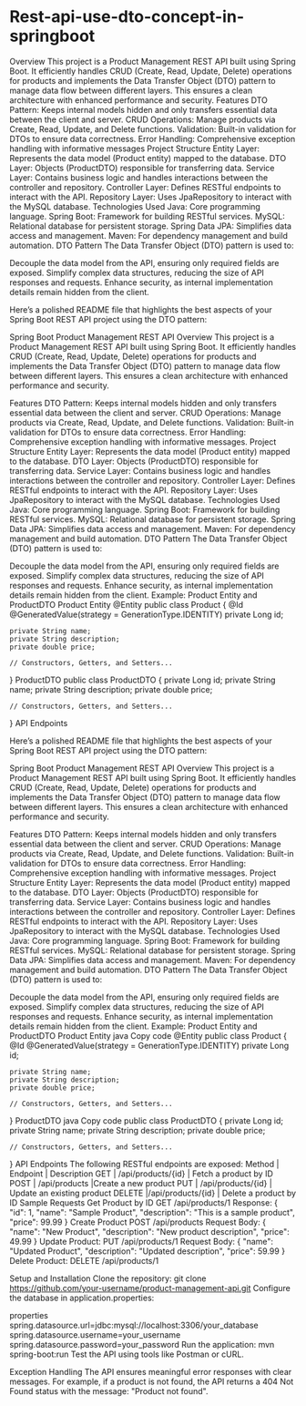 # Rest-api-use-dto-concept-in-springboot
Overview
This project is a Product Management REST API built using Spring Boot. It efficiently handles CRUD (Create, Read, Update, Delete) operations for products and implements the Data Transfer Object (DTO) pattern to manage data flow between different layers. This ensures a clean architecture with enhanced performance and security.
Features
DTO Pattern: Keeps internal models hidden and only transfers essential data between the client and server.
CRUD Operations: Manage products via Create, Read, Update, and Delete functions.
Validation: Built-in validation for DTOs to ensure data correctness.
Error Handling: Comprehensive exception handling with informative messages
Project Structure
Entity Layer: Represents the data model (Product entity) mapped to the database.
DTO Layer: Objects (ProductDTO) responsible for transferring data.
Service Layer: Contains business logic and handles interactions between the controller and repository.
Controller Layer: Defines RESTful endpoints to interact with the API.
Repository Layer: Uses JpaRepository to interact with the MySQL database.
Technologies Used
Java: Core programming language.
Spring Boot: Framework for building RESTful services.
MySQL: Relational database for persistent storage.
Spring Data JPA: Simplifies data access and management.
Maven: For dependency management and build automation.
DTO Pattern
The Data Transfer Object (DTO) pattern is used to:

Decouple the data model from the API, ensuring only required fields are exposed.
Simplify complex data structures, reducing the size of API responses and requests.
Enhance security, as internal implementation details remain hidden from the client.

Here’s a polished README file that highlights the best aspects of your Spring Boot REST API project using the DTO pattern:

Spring Boot Product Management REST API
Overview
This project is a Product Management REST API built using Spring Boot. It efficiently handles CRUD (Create, Read, Update, Delete) operations for products and implements the Data Transfer Object (DTO) pattern to manage data flow between different layers. This ensures a clean architecture with enhanced performance and security.

Features
DTO Pattern: Keeps internal models hidden and only transfers essential data between the client and server.
CRUD Operations: Manage products via Create, Read, Update, and Delete functions.
Validation: Built-in validation for DTOs to ensure data correctness.
Error Handling: Comprehensive exception handling with informative messages.
Project Structure
Entity Layer: Represents the data model (Product entity) mapped to the database.
DTO Layer: Objects (ProductDTO) responsible for transferring data.
Service Layer: Contains business logic and handles interactions between the controller and repository.
Controller Layer: Defines RESTful endpoints to interact with the API.
Repository Layer: Uses JpaRepository to interact with the MySQL database.
Technologies Used
Java: Core programming language.
Spring Boot: Framework for building RESTful services.
MySQL: Relational database for persistent storage.
Spring Data JPA: Simplifies data access and management.
Maven: For dependency management and build automation.
DTO Pattern
The Data Transfer Object (DTO) pattern is used to:

Decouple the data model from the API, ensuring only required fields are exposed.
Simplify complex data structures, reducing the size of API responses and requests.
Enhance security, as internal implementation details remain hidden from the client.
Example: Product Entity and ProductDTO
Product Entity
@Entity
public class Product {
    @Id
    @GeneratedValue(strategy = GenerationType.IDENTITY)
    private Long id;

    private String name;
    private String description;
    private double price;

    // Constructors, Getters, and Setters...
}
ProductDTO
public class ProductDTO {
    private Long id;
    private String name;
    private String description;
    private double price;

    // Constructors, Getters, and Setters...
}
API Endpoints

Here’s a polished README file that highlights the best aspects of your Spring Boot REST API project using the DTO pattern:

Spring Boot Product Management REST API
Overview
This project is a Product Management REST API built using Spring Boot. It efficiently handles CRUD (Create, Read, Update, Delete) operations for products and implements the Data Transfer Object (DTO) pattern to manage data flow between different layers. This ensures a clean architecture with enhanced performance and security.

Features
DTO Pattern: Keeps internal models hidden and only transfers essential data between the client and server.
CRUD Operations: Manage products via Create, Read, Update, and Delete functions.
Validation: Built-in validation for DTOs to ensure data correctness.
Error Handling: Comprehensive exception handling with informative messages.
Project Structure
Entity Layer: Represents the data model (Product entity) mapped to the database.
DTO Layer: Objects (ProductDTO) responsible for transferring data.
Service Layer: Contains business logic and handles interactions between the controller and repository.
Controller Layer: Defines RESTful endpoints to interact with the API.
Repository Layer: Uses JpaRepository to interact with the MySQL database.
Technologies Used
Java: Core programming language.
Spring Boot: Framework for building RESTful services.
MySQL: Relational database for persistent storage.
Spring Data JPA: Simplifies data access and management.
Maven: For dependency management and build automation.
DTO Pattern
The Data Transfer Object (DTO) pattern is used to:

Decouple the data model from the API, ensuring only required fields are exposed.
Simplify complex data structures, reducing the size of API responses and requests.
Enhance security, as internal implementation details remain hidden from the client.
Example: Product Entity and ProductDTO
Product Entity
java
Copy code
@Entity
public class Product {
    @Id
    @GeneratedValue(strategy = GenerationType.IDENTITY)
    private Long id;

    private String name;
    private String description;
    private double price;

    // Constructors, Getters, and Setters...
}
ProductDTO
java
Copy code
public class ProductDTO {
    private Long id;
    private String name;
    private String description;
    private double price;

    // Constructors, Getters, and Setters...
}
API Endpoints
The following RESTful endpoints are exposed:
Method |	Endpoint	         | Description
GET	   | /api/products/{id}	 | Fetch a product by ID
POST	 | /api/products	     |Create a new product
PUT	   | /api/products/{id}	 | Update an existing product
DELETE |/api/products/{id}	 | Delete a product by ID
Sample Requests
Get Product by ID
GET /api/products/1
Response:
{
  "id": 1,
  "name": "Sample Product",
  "description": "This is a sample product",
  "price": 99.99
}
Create Product
POST /api/products
Request Body:
{
  "name": "New Product",
  "description": "New product description",
  "price": 49.99
}
Update Product:
PUT /api/products/1
Request Body:
{
  "name": "Updated Product",
  "description": "Updated description",
  "price": 59.99
}
Delete Product:
DELETE /api/products/1

Setup and Installation
Clone the repository:
git clone https://github.com/your-username/product-management-api.git
Configure the database in application.properties:

properties
spring.datasource.url=jdbc:mysql://localhost:3306/your_database
spring.datasource.username=your_username
spring.datasource.password=your_password
Run the application:
mvn spring-boot:run
Test the API using tools like Postman or cURL.

Exception Handling
The API ensures meaningful error responses with clear messages. For example, if a product is not found, the API returns a 404 Not Found status with the message: "Product not found".

